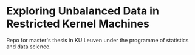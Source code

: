 # Exploring Unbalanced Data in Restricted Kernel Machines

Repo for master's thesis in KU Leuven under the programme of 
statistics and data science.